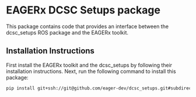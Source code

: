 #  EAGERx DCSC Setups package

This package contains code that provides an interface between the dcsc_setups ROS package and the EAGERx toolkit.

## Installation Instructions

First install the EAGERx toolkit and the dcsc_setups by following their installation instructions.
Next, run the following command to install this package:
```bash
pip install git+ssh://git@github.com/eager-dev/dcsc_setups.git#subdirectory=eagerx_dcsc_setups
```
